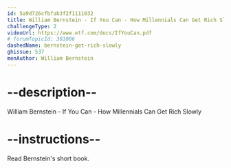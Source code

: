 ```yaml
---
id: 5a9d726cfbfab3f2f1111032
title: William Bernstein - If You Can - How Millennials Can Get Rich Slowly
challengeType: 2
videoUrl: https://www.etf.com/docs/IfYouCan.pdf
# forumTopicId: 301086
dashedName: bernstein-get-rich-slowly
ghissue: 537
menAuthor: William Bernstein
---
```


# --description--

William Bernstein - If You Can - How Millennials Can Get Rich Slowly

# --instructions--

Read Bernstein's short book.